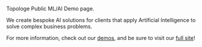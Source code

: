 Topologe Public ML/AI Demo page. 

We create bespoke AI solutions for clients that apply Artificial Intelligence to solve complex business problems.  

For more information, check out our [demos](topologeproductions.com), <a> </a> and be sure to visit our [full site](topologe.com)!
